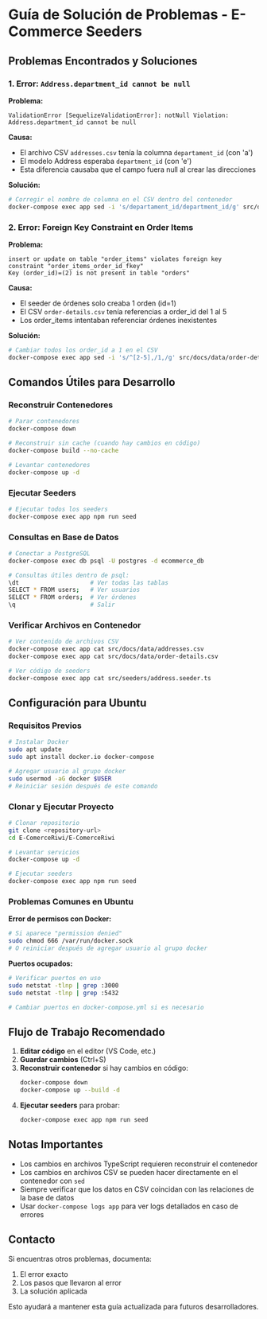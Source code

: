 # Guía de Solución de Problemas - E-Commerce Seeders

## Problemas Encontrados y Soluciones

### 1. Error: `Address.department_id cannot be null`

**Problema:**
```
ValidationError [SequelizeValidationError]: notNull Violation: Address.department_id cannot be null
```

**Causa:**
- El archivo CSV `addresses.csv` tenía la columna `departament_id` (con 'a')
- El modelo Address esperaba `department_id` (con 'e')
- Esta diferencia causaba que el campo fuera null al crear las direcciones

**Solución:**
```bash
# Corregir el nombre de columna en el CSV dentro del contenedor
docker-compose exec app sed -i 's/departament_id/department_id/g' src/docs/data/addresses.csv
```

### 2. Error: Foreign Key Constraint en Order Items

**Problema:**
```
insert or update on table "order_items" violates foreign key constraint "order_items_order_id_fkey"
Key (order_id)=(2) is not present in table "orders"
```

**Causa:**
- El seeder de órdenes solo creaba 1 orden (id=1)
- El CSV `order-details.csv` tenía referencias a order_id del 1 al 5
- Los order_items intentaban referenciar órdenes inexistentes

**Solución:**
```bash
# Cambiar todos los order_id a 1 en el CSV
docker-compose exec app sed -i 's/^[2-5],/1,/g' src/docs/data/order-details.csv
```

## Comandos Útiles para Desarrollo

### Reconstruir Contenedores
```bash
# Parar contenedores
docker-compose down

# Reconstruir sin cache (cuando hay cambios en código)
docker-compose build --no-cache

# Levantar contenedores
docker-compose up -d
```

### Ejecutar Seeders
```bash
# Ejecutar todos los seeders
docker-compose exec app npm run seed
```

### Consultas en Base de Datos
```bash
# Conectar a PostgreSQL
docker-compose exec db psql -U postgres -d ecommerce_db

# Consultas útiles dentro de psql:
\dt                    # Ver todas las tablas
SELECT * FROM users;   # Ver usuarios
SELECT * FROM orders;  # Ver órdenes
\q                     # Salir
```

### Verificar Archivos en Contenedor
```bash
# Ver contenido de archivos CSV
docker-compose exec app cat src/docs/data/addresses.csv
docker-compose exec app cat src/docs/data/order-details.csv

# Ver código de seeders
docker-compose exec app cat src/seeders/address.seeder.ts
```

## Configuración para Ubuntu

### Requisitos Previos
```bash
# Instalar Docker
sudo apt update
sudo apt install docker.io docker-compose

# Agregar usuario al grupo docker
sudo usermod -aG docker $USER
# Reiniciar sesión después de este comando
```

### Clonar y Ejecutar Proyecto
```bash
# Clonar repositorio
git clone <repository-url>
cd E-ComerceRiwi/E-ComerceRiwi

# Levantar servicios
docker-compose up -d

# Ejecutar seeders
docker-compose exec app npm run seed
```

### Problemas Comunes en Ubuntu

**Error de permisos con Docker:**
```bash
# Si aparece "permission denied"
sudo chmod 666 /var/run/docker.sock
# O reiniciar después de agregar usuario al grupo docker
```

**Puertos ocupados:**
```bash
# Verificar puertos en uso
sudo netstat -tlnp | grep :3000
sudo netstat -tlnp | grep :5432

# Cambiar puertos en docker-compose.yml si es necesario
```

## Flujo de Trabajo Recomendado

1. **Editar código** en el editor (VS Code, etc.)
2. **Guardar cambios** (Ctrl+S)
3. **Reconstruir contenedor** si hay cambios en código:
   ```bash
   docker-compose down
   docker-compose up --build -d
   ```
4. **Ejecutar seeders** para probar:
   ```bash
   docker-compose exec app npm run seed
   ```

## Notas Importantes

- Los cambios en archivos TypeScript requieren reconstruir el contenedor
- Los cambios en archivos CSV se pueden hacer directamente en el contenedor con `sed`
- Siempre verificar que los datos en CSV coincidan con las relaciones de la base de datos
- Usar `docker-compose logs app` para ver logs detallados en caso de errores

## Contacto

Si encuentras otros problemas, documenta:
1. El error exacto
2. Los pasos que llevaron al error
3. La solución aplicada

Esto ayudará a mantener esta guía actualizada para futuros desarrolladores.
